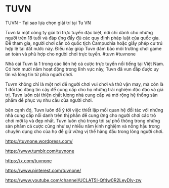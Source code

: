 # TUVN

TUVN - Tại sao lựa chọn giải trí tại Tu VN

Tuvn là một công ty giải trí trực tuyến đặc biệt, nơi chỉ dành cho những người trên 18 tuổi và đáp ứng đầy đủ các quy định pháp luật của quốc gia. Để tham gia, người chơi cần có quốc tịch Campuchia hoặc giấy phép cư trú hợp lệ tại đất nước này. Điều này giúp Tuvn đảm bảo môi trường chơi game an toàn và phù hợp cho người chơi trực tuyến.
#tuvn #tuvnone

Nhà cái Tuvn là 1 trong các liên hệ cá cược trực tuyến nổi tiếng tại Việt Nam. Có hơn mười năm hoạt động trong lĩnh vực này, Tuvn đã vun đắp được uy tín và lòng tin từ phía người chơi.

Tuvrn không chỉ là một nơi để người chơi vui chơi và thử vận may, mà còn là 1 đối tác đáng tin cậy để cung cấp cho họ những trải nghiệm độc đáo và giá trị. Tuvn luôn cải thiện chất lượng nhà cung cấp và mở rộng hệ thống sản phẩm để phục vụ nhu cầu của người chơi.

bên cạnh đó, Tuvn luôn để ý tới việc thiết lập mối quan hệ đối tác với những nhà cung cấp nổi danh trên thị phần để cung ứng cho người chơi các trò chơi mới lạ và đẹp nhất. Tuvn luôn chú trọng tới sự phổ thông trong những sản phẩm cá cược cũng như sự nhiều năm kinh nghiệm và nồng hậu trong chuyên dụng cho của họ để giữ vững vị thế hàng đầu trong lòng người chơi.

https://tuvnone.wordpress.com/

https://www.tumblr.com/tuvnone

https://x.com/tuvnone

https://www.pinterest.com/tuvnone/

https://www.youtube.com/channel/UCLAT5I-Qf4w0R2LeyDlv-zw
